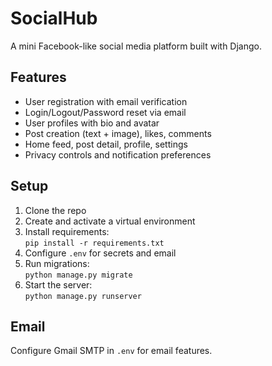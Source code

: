 # SocialHub

A mini Facebook-like social media platform built with Django.

## Features

- User registration with email verification
- Login/Logout/Password reset via email
- User profiles with bio and avatar
- Post creation (text + image), likes, comments
- Home feed, post detail, profile, settings
- Privacy controls and notification preferences

## Setup

1. Clone the repo
2. Create and activate a virtual environment
3. Install requirements:  
   `pip install -r requirements.txt`
4. Configure `.env` for secrets and email
5. Run migrations:  
   `python manage.py migrate`
6. Start the server:  
   `python manage.py runserver`

## Email

Configure Gmail SMTP in `.env` for email features.

